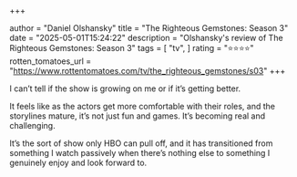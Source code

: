 +++

author = "Daniel Olshansky"
title = "The Righteous Gemstones: Season 3"
date = "2025-05-01T15:24:22"
description = "Olshansky's review of The Righteous Gemstones: Season 3"
tags = [
    "tv",
]
rating = "⭐⭐⭐⭐"
rotten_tomatoes_url = "https://www.rottentomatoes.com/tv/the_righteous_gemstones/s03"
+++

I can’t tell if the show is growing on me or if it’s getting better.

It feels like as the actors get more comfortable with their roles, and the storylines mature, it’s not just fun and games. It’s becoming real and challenging.

It’s the sort of show only HBO can pull off, and it has transitioned from something I watch passively when there’s nothing else to something I genuinely enjoy and look forward to.

